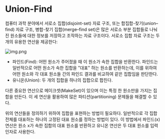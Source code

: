 # Union-Find 
컴퓨터 과학 분야에서 서로소 집합(disjoint-set) 자료 구조, 또는 합집합-찾기(union–find) 자료 구조, 병합-찾기 집합(merge–find set)은 많은 서로소 부분 집합들로 나눠진 원소들에 대한 정보를 저장하고 조작하는 자료 구조이다. 서로소 집합 자료 구조는 두 개의 유용한 연산을 제공한다:

![img.png](../static/algorithm/UnionFind/img.png)

- 파인드(Find): 어떤 원소가 주어졌을 때 이 원소가 속한 집합을 반환한다. 파인드는 일반적으로 어떤 원소가 속한 집합을 "대표" 하는 원소를 반환하는데, 이를 위하여 어떤 원소와 각 대표 원소들 간의 파인드 결과를 비교하여 같은 집합임을 판단한다.
- 유니온(Union): 두 개의 집합을 하나의 집합으로 합친다.

다른 중요한 연산으로 메이크셋(MakeSet)이 있으며 이는 특정 한 원소만을 가지는 집합을 만든다. 이 세 연산을 활용하여 많은 파티션(partitioning) 문제들을 해결할 수 있다.

위의 연산들을 정의하기 위하여 집합을 표현하는 방법이 필요하다. 일반적으로 각 집합 전체를 대표하는 하나의 고정된 대표 원소를 정하는 방법이 있다. 이 방법에서 파인드(x) 연산은 원소 x가 속한 집합의 대표 원소를 반환하고 유니온 연산은 두 대표 원소를 입력 인자로 사용한다.